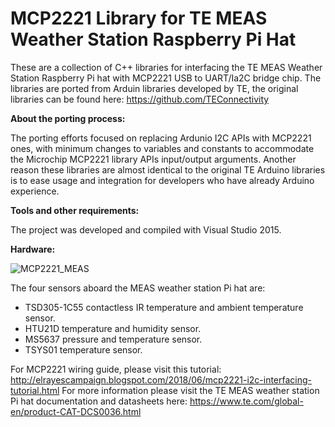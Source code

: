# MCP2221 Library for TE MEAS Weather Station Raspberry Pi Hat
These are a collection of C++ libraries for interfacing the TE MEAS Weather Station Raspberry Pi hat with MCP2221 USB to UART/Ia2C bridge chip. The libraries are ported from Arduin libraries developed by TE, the original libraries can be found here: https://github.com/TEConnectivity

**About the porting process:**

The porting efforts focused on replacing Ardunio I2C APIs with MCP2221 ones, with minimum changes to variables and constants to accommodate the Microchip MCP2221 library APIs input/output arguments. Another reason these libraries are almost identical to the original TE Arduino libraries is to ease usage and integration for developers who have already Arduino experience. 

**Tools and other requirements:**

The project was developed and compiled with Visual Studio 2015.

**Hardware:**

![MCP2221_MEAS](https://user-images.githubusercontent.com/8460504/96188790-2cb80a80-0ef4-11eb-977c-e719eeb9de13.jpg)

The four sensors aboard the MEAS weather station Pi hat are:
- TSD305-1C55 contactless IR temperature and ambient temperature sensor.
- HTU21D temperature and humidity sensor.
- MS5637 pressure and temperature sensor.
- TSYS01 temperature sensor.

For MCP2221 wiring guide, please visit this tutorial: http://elrayescampaign.blogspot.com/2018/06/mcp2221-i2c-interfacing-tutorial.html
For more information please visit the TE MEAS weather station Pi hat documentation and datasheets here: https://www.te.com/global-en/product-CAT-DCS0036.html

